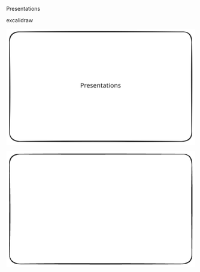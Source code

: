 Presentations

excalidraw

[![](box.excalidraw.svg)](https://excalidraw.com/#url=https://raw.githubusercontent.com/SoumayaMauthoorMOJ/tech-radar/main/box.excalidraw.svg)

[![](box.png)](https://excalidraw.com/#url=https://raw.githubusercontent.com/SoumayaMauthoorMOJ/tech-radar/main/box.png)

